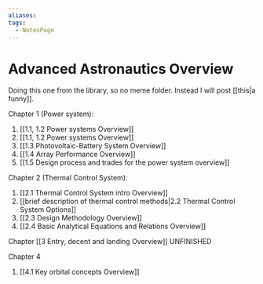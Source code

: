 ```yaml
---
aliases: 
tags:
  - NotesPage
---
```


# Advanced Astronautics Overview

Doing this one from the library, so no meme folder. Instead I will post [[this|a funny]].

Chapter 1 (Power system):
1) [[1.1, 1.2 Power systems Overview]]
2) [[1.1, 1.2 Power systems Overview]]
3) [[1.3 Photovoltaic-Battery System Overview]]
4) [[1.4 Array Performance Overview]]
5) [[1.5 Design process and trades for the power system overview]]

Chapter 2 (Thermal Control System):
1) [[2.1 Thermal Control System intro Overview]]
2) [[brief description of thermal control methods|2.2 Thermal Control System Options]]
3) [[2.3 Design Methodology Overview]]
4) [[2.4 Basic Analytical Equations and Relations Overview]]

Chapter [[3 Entry, decent and landing Overview]] UNFINISHED

Chapter 4
1) [[4.1 Key orbital concepts Overview]]

